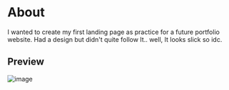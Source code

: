 # About
I wanted to create my first landing page as practice for a future portfolio website.
Had a design but didn't quite follow It.. well, It looks slick so idc.

## Preview

![image](https://github.com/user-attachments/assets/0164095a-b104-4f8d-9ce0-da13c6a602a3)
